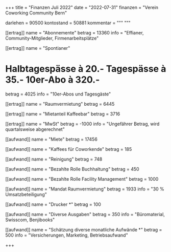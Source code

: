 +++
title = "Finanzen Juli 2022"
date = "2022-07-31"
finanzen = "Verein Coworking Community Bern"

darlehen = 90500
kontostand = 50881
kommentar = """
"""

[[ertrag]]
name = "Abonnemente"
betrag = 13360
info = "Effianer, Community-Mitglieder, Firmenarbeitsplätze"

[[ertrag]]
name = "Spontianer"
#  Halbtagespässe à 20.-   Tagespässe à 35.-   10er-Abo à 320.-
betrag = 4025 
info = "10er-Abos und Tagesgäste"

[[ertrag]]
name = "Raumvermietung"
betrag = 6445

[[ertrag]]
name = "Mietanteil Kaffeebar"
betrag = 3716

[[ertrag]]
name = "MwSt"
betrag = -1000
info = "Ungefährer Betrag, wird quartalsweise abgerechnet"


[[aufwand]]
name = "Miete"
betrag = 17456

[[aufwand]]
name = "Kaffees für Coworkende"
betrag = 185

[[aufwand]]
name = "Reinigung"
betrag = 748

[[aufwand]]
name = "Bezahlte Rolle Buchhaltung"
betrag = 450

[[aufwand]]
name = "Bezahlte Rolle Facility Management"
betrag = 1000

[[aufwand]]
name = "Mandat Raumvermietung"
betrag = 1933
info = "30 % Umsatzbeteiligung"

[[aufwand]]
name = "Drucker *"
betrag = 100

[[aufwand]]
name = "Diverse Ausgaben"
betrag = 350
info = "Büromaterial, Swisscom, Benjibooks"

[[aufwand]]
name = "Schätzung diverse monatliche Aufwände *"
betrag = 500
info = "Versicherungen, Marketing, Betriebsaufwand"

+++
